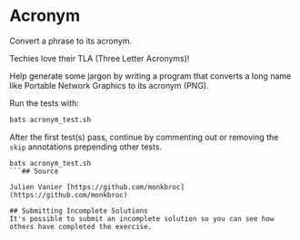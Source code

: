 # Acronym

Convert a phrase to its acronym.

Techies love their TLA (Three Letter Acronyms)!

Help generate some jargon by writing a program that converts a long name
like Portable Network Graphics to its acronym (PNG).


Run the tests with:

```bash
bats acronym_test.sh
```

After the first test(s) pass, continue by commenting out or removing the `skip` annotations prepending other tests.

```
bats acronym_test.sh
```## Source

Julien Vanier [https://github.com/monkbroc](https://github.com/monkbroc)

## Submitting Incomplete Solutions
It's possible to submit an incomplete solution so you can see how others have completed the exercise.
